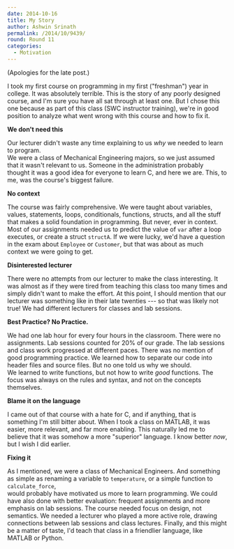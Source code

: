```yaml
---
date: 2014-10-16
title: My Story
author: Ashwin Srinath
permalink: /2014/10/9439/
round: Round 11
categories:
  - Motivation
---
```

(Apologies for the late post.)

I took my first course on programming in my first ("freshman") year in college. It was absolutely terrible. This is the story of any poorly designed course, and I'm sure you have all sat through at least one. But I chose this one because as part of this class (SWC instructor training), we're in good position to analyze what went wrong with this course and how to fix it.

**We don't need this**

Our lecturer didn't waste any time explaining to us *why* we needed to learn to program.  
We were a class of Mechanical Engineering majors, so we just assumed that it wasn't relevant to us. Someone in the administration probably thought it was a good idea for everyone to learn C, and here we are. This, to me, was the course's biggest failure.

**No context**

The course was fairly comprehensive. We were taught about variables, values, statements, loops, conditionals, functions, structs, and all the stuff that makes a solid foundation in programming. But never, ever in context. Most of our assignments needed us to predict the value of `var` after a loop executes, or create a struct `structA`. If we were lucky, we'd have a question in the exam about `Employee` or `Customer`, but that was about as much  
context we were going to get.

**Disinterested lecturer**

There were no attempts from our lecturer to make the class interesting. It was almost as if they were tired from teaching this class too many times and simply didn't want to make the effort. At this point, I should mention that our lecturer was something like in their late twenties --- so that was likely not true! We had different lecturers for classes and lab sessions.

**Best Practice? No Practice.**

We had one lab hour for every four hours in the classroom. There were no assignments. Lab sessions counted for 20% of our grade. The lab sessions and class work progressed at different paces. There was no mention of good programming practice. We learned how to separate our code into header files and source files. But no one told us why we should.  
We learned to write functions, but not how to write *good* functions. The focus was always on the rules and syntax, and not on the concepts themselves.

**Blame it on the language**

I came out of that course with a hate for C, and if anything, that is something I'm still bitter about. When I took a class on MATLAB, it was easier, more relevant, and far more enabling. This naturally led me to believe that it was somehow a more "superior" language. I know better *now*, but I wish I did earlier.

**Fixing it**

As I mentioned, we were a class of Mechanical Engineers. And something as simple as renaming a variable to `temperature`, or a simple function to `calculate_force`,  
would probably have motivated us more to learn programming. We could have also done with better evaluation: frequent assignments and more emphasis on lab sessions. The course needed focus on design, not semantics. We needed a lecturer who played a more active role, drawing connections between lab sessions and class lectures. Finally, and this might be a matter of taste, I'd teach that class in a friendlier language, like MATLAB or Python.
